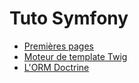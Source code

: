 # Tuto Symfony

- [Premières pages](https://github.com/gizaoui/Symfony/blob/main/html/TutoSymfony/01-Premiere-page.md)
- [Moteur de template Twig](https://github.com/gizaoui/Symfony/blob/main/html/TutoSymfony/02-Moteur-de-template-Twig.md)
- [L'ORM Doctrine](https://github.com/gizaoui/Symfony/blob/main/html/TutoSymfony/03-orm-doctrine.md)